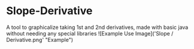 # Slope-Derivative
A tool to graphicalize taking 1st and 2nd derivatives, made with basic java without needing any special libraries
![Example Use Image]('Slope / Derivative.png' "Example")
